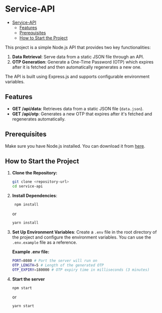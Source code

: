 # Service-API

- [Service-API](#service-api)
  - [Features](#features)
  - [Prerequisites](#prerequisites)
  - [How to Start the Project](#how-to-start-the-project)

This project is a simple Node.js API that provides two key functionalities:

1. **Data Retrieval**: Serve data from a static JSON file through an API.
2. **OTP Generation**: Generate a One-Time Password (OTP) which expires after it is fetched and then automatically regenerates a new one.

The API is built using Express.js and supports configurable environment variables.

## Features

- **GET /api/data**: Retrieves data from a static JSON file (`data.json`).
- **GET /api/otp**: Generates a new OTP that expires after it's fetched and regenerates automatically.

## Prerequisites

Make sure you have Node.js installed. You can download it from [here](https://nodejs.org/).

## How to Start the Project

1. **Clone the Repository:**

   ```bash
   git clone <repository-url>
   cd service-api
   ```

2. **Install Dependencies**:

   ```bash
    npm install
   ```

   or

   ```bash
   yarn install
   ```

3. **Set Up Environment Variables**:
   Create a `.env` file in the root directory of the project and configure the environment variables. You can use the `.env.example` file as a reference.

   **Example .env file:**

   ```bash
   PORT=8080 # Port the server will run on
   OTP_LENGTH=5 # Length of the generated OTP
   OTP_EXPIRY=180000 # OTP expiry time in milliseconds (3 minutes)
   ```

4. **Start the server**

   ```bash
   npm start
   ```

   or

   ```bash
   yarn start
   ```
